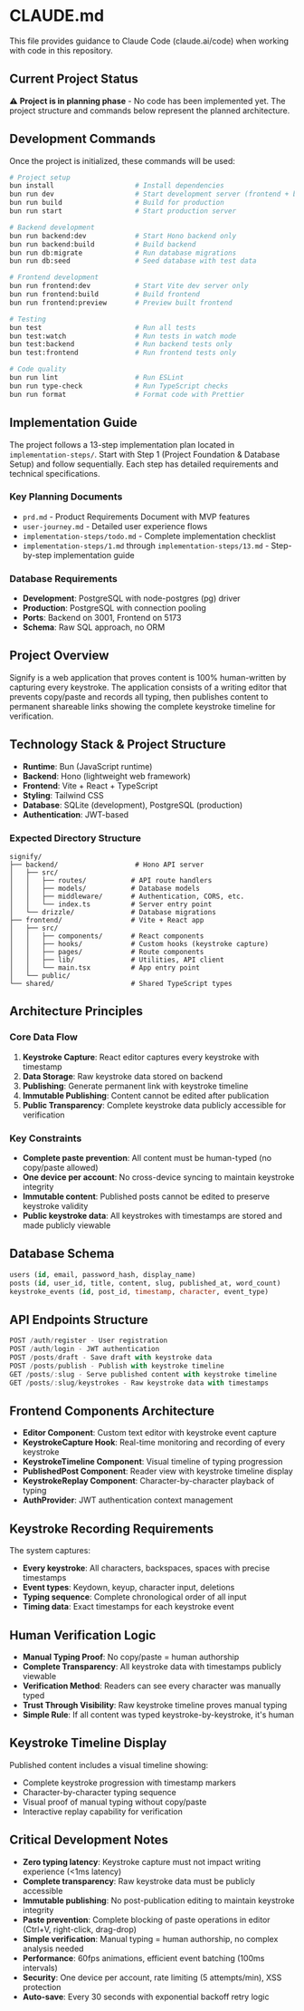 # CLAUDE.md

This file provides guidance to Claude Code (claude.ai/code) when working with code in this repository.

## Current Project Status

⚠️ **Project is in planning phase** - No code has been implemented yet. The project structure and commands below represent the planned architecture.

## Development Commands

Once the project is initialized, these commands will be used:

```bash
# Project setup
bun install                    # Install dependencies
bun run dev                    # Start development server (frontend + backend)
bun run build                  # Build for production
bun run start                  # Start production server

# Backend development
bun run backend:dev            # Start Hono backend only
bun run backend:build          # Build backend
bun run db:migrate             # Run database migrations
bun run db:seed                # Seed database with test data

# Frontend development  
bun run frontend:dev           # Start Vite dev server only
bun run frontend:build         # Build frontend
bun run frontend:preview       # Preview built frontend

# Testing
bun test                       # Run all tests
bun test:watch                 # Run tests in watch mode
bun test:backend               # Run backend tests only
bun test:frontend              # Run frontend tests only

# Code quality
bun run lint                   # Run ESLint
bun run type-check             # Run TypeScript checks
bun run format                 # Format code with Prettier
```

## Implementation Guide

The project follows a 13-step implementation plan located in `implementation-steps/`. Start with Step 1 (Project Foundation & Database Setup) and follow sequentially. Each step has detailed requirements and technical specifications.

### Key Planning Documents
- `prd.md` - Product Requirements Document with MVP features
- `user-journey.md` - Detailed user experience flows
- `implementation-steps/todo.md` - Complete implementation checklist
- `implementation-steps/1.md` through `implementation-steps/13.md` - Step-by-step implementation guide

### Database Requirements
- **Development**: PostgreSQL with node-postgres (pg) driver
- **Production**: PostgreSQL with connection pooling
- **Ports**: Backend on 3001, Frontend on 5173
- **Schema**: Raw SQL approach, no ORM

## Project Overview

Signify is a web application that proves content is 100% human-written by capturing every keystroke. The application consists of a writing editor that prevents copy/paste and records all typing, then publishes content to permanent shareable links showing the complete keystroke timeline for verification.

## Technology Stack & Project Structure

- **Runtime**: Bun (JavaScript runtime)
- **Backend**: Hono (lightweight web framework)
- **Frontend**: Vite + React + TypeScript
- **Styling**: Tailwind CSS
- **Database**: SQLite (development), PostgreSQL (production)
- **Authentication**: JWT-based

### Expected Directory Structure
```
signify/
├── backend/                   # Hono API server
│   ├── src/
│   │   ├── routes/           # API route handlers
│   │   ├── models/           # Database models
│   │   ├── middleware/       # Authentication, CORS, etc.
│   │   └── index.ts          # Server entry point
│   └── drizzle/              # Database migrations
├── frontend/                 # Vite + React app
│   ├── src/
│   │   ├── components/       # React components
│   │   ├── hooks/            # Custom hooks (keystroke capture)
│   │   ├── pages/            # Route components
│   │   ├── lib/              # Utilities, API client
│   │   └── main.tsx          # App entry point
│   └── public/
└── shared/                   # Shared TypeScript types
```

## Architecture Principles

### Core Data Flow
1. **Keystroke Capture**: React editor captures every keystroke with timestamp
2. **Data Storage**: Raw keystroke data stored on backend
3. **Publishing**: Generate permanent link with keystroke timeline
4. **Immutable Publishing**: Content cannot be edited after publication
5. **Public Transparency**: Complete keystroke data publicly accessible for verification

### Key Constraints
- **Complete paste prevention**: All content must be human-typed (no copy/paste allowed)
- **One device per account**: No cross-device syncing to maintain keystroke integrity
- **Immutable content**: Published posts cannot be edited to preserve keystroke validity
- **Public keystroke data**: All keystrokes with timestamps are stored and made publicly viewable

## Database Schema

```sql
users (id, email, password_hash, display_name)
posts (id, user_id, title, content, slug, published_at, word_count)
keystroke_events (id, post_id, timestamp, character, event_type)
```

## API Endpoints Structure

```typescript
POST /auth/register - User registration
POST /auth/login - JWT authentication
POST /posts/draft - Save draft with keystroke data
POST /posts/publish - Publish with keystroke timeline
GET /posts/:slug - Serve published content with keystroke timeline
GET /posts/:slug/keystrokes - Raw keystroke data with timestamps
```

## Frontend Components Architecture

- **Editor Component**: Custom text editor with keystroke event capture
- **KeystrokeCapture Hook**: Real-time monitoring and recording of every keystroke
- **KeystrokeTimeline Component**: Visual timeline of typing progression
- **PublishedPost Component**: Reader view with keystroke timeline display
- **KeystrokeReplay Component**: Character-by-character playback of typing
- **AuthProvider**: JWT authentication context management

## Keystroke Recording Requirements

The system captures:
- **Every keystroke**: All characters, backspaces, spaces with precise timestamps
- **Event types**: Keydown, keyup, character input, deletions
- **Typing sequence**: Complete chronological order of all input
- **Timing data**: Exact timestamps for each keystroke event

## Human Verification Logic

- **Manual Typing Proof**: No copy/paste = human authorship
- **Complete Transparency**: All keystroke data with timestamps publicly viewable
- **Verification Method**: Readers can see every character was manually typed
- **Trust Through Visibility**: Raw keystroke timeline proves manual typing
- **Simple Rule**: If all content was typed keystroke-by-keystroke, it's human

## Keystroke Timeline Display

Published content includes a visual timeline showing:
- Complete keystroke progression with timestamp markers
- Character-by-character typing sequence
- Visual proof of manual typing without copy/paste
- Interactive replay capability for verification

## Critical Development Notes

- **Zero typing latency**: Keystroke capture must not impact writing experience (<1ms latency)
- **Complete transparency**: Raw keystroke data must be publicly accessible
- **Immutable publishing**: No post-publication editing to maintain keystroke integrity
- **Paste prevention**: Complete blocking of paste operations in editor (Ctrl+V, right-click, drag-drop)
- **Simple verification**: Manual typing = human authorship, no complex analysis needed
- **Performance**: 60fps animations, efficient event batching (100ms intervals)
- **Security**: One device per account, rate limiting (5 attempts/min), XSS protection
- **Auto-save**: Every 30 seconds with exponential backoff retry logic